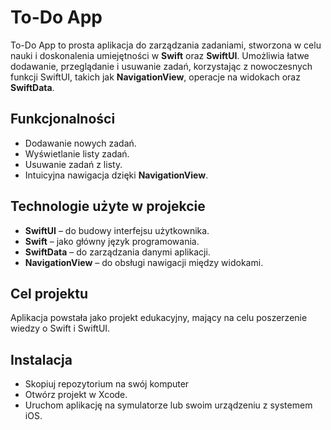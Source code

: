 # To-Do App

To-Do App to prosta aplikacja do zarządzania zadaniami, stworzona w celu nauki i doskonalenia umiejętności w **Swift** oraz **SwiftUI**. Umożliwia łatwe dodawanie, przeglądanie i usuwanie zadań, korzystając z nowoczesnych funkcji SwiftUI, takich jak **NavigationView**, operacje na widokach oraz **SwiftData**.

## Funkcjonalności

- Dodawanie nowych zadań.
- Wyświetlanie listy zadań.
- Usuwanie zadań z listy.
- Intuicyjna nawigacja dzięki **NavigationView**.

## Technologie użyte w projekcie

- **SwiftUI** – do budowy interfejsu użytkownika.
- **Swift** – jako główny język programowania.
- **SwiftData** – do zarządzania danymi aplikacji.
- **NavigationView** – do obsługi nawigacji między widokami.

## Cel projektu

Aplikacja powstała jako projekt edukacyjny, mający na celu poszerzenie wiedzy o Swift i SwiftUI.

## Instalacja

- Skopiuj repozytorium na swój komputer
- Otwórz projekt w Xcode.
- Uruchom aplikację na symulatorze lub swoim urządzeniu z systemem iOS.
